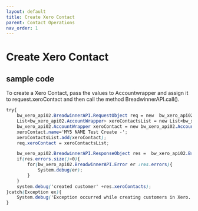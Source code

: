 ```yaml
---
layout: default
title: Create Xero Contact
parent: Contact Operations
nav_order: 1
---
```


# Create Xero Contact

## sample code 

To create a Xero Contact, pass the values to Accountwrapper and assign it to request.xeroContact and then call the method BreadwinnerAPI.call().

```scss
try{
	bw_xero_api02.BreadwinnerAPI.RequestObject req = new  bw_xero_api02.BreadwinnerAPI.RequestObject();	
	List<bw_xero_api02.AccountWrapper> xeroContactsList = new List<bw_xero_api02.AccountWrapper>();
	bw_xero_api02.AccountWrapper xeroContact = new bw_xero_api02.AccountWrapper();
	xeroContact.name='MY5 NAME Test Create -'; 
	xeroContactsList.add(xeroContact);            
	req.xeroContact = xeroContactsList;

	bw_xero_api02.BreadwinnerAPI.ResponseObject res =  bw_xero_api02.BreadwinnerAPI.call('createContact', req);
	if(res.errors.size()>0){
		for(bw_xero_api02.BreadwinnerAPI.Error er :res.errors){
			System.debug(er); 
		}
	}
	system.debug('created customer' +res.xeroContacts);
}catch(Exception ex){
	System.debug('Exception occurred while creating customers in Xero.'+ex.getStackTraceString());
}
```
